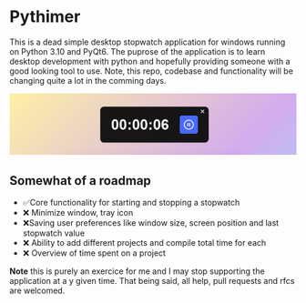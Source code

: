 # Pythimer
This is a dead simple desktop stopwatch application for windows running on Python 3.10 and PyQt6. The puprose of the application is to learn desktop development with python and hopefully providing someone with a good looking tool to use. Note, this repo, codebase and functionality will be changing quite a lot in the comming days.

![Demo Image](./docs/demo_image.png)

## Somewhat of a roadmap
- ✅Core functionality for starting and stopping a stopwatch
- ❌ Minimize window, tray icon
- ❌Saving user preferences like window size, screen position and last stopwatch value
- ❌ Ability to add different projects and compile total time for each
- ❌ Overview of time spent on a project

**Note** this is purely an exercice for me and I may stop supporting the application at a y given time. That being said, all help, pull requests and rfcs are welcomed.